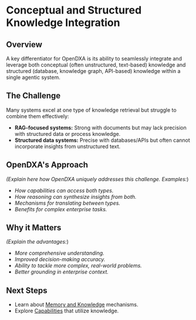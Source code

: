 # Conceptual and Structured Knowledge Integration

## Overview

A key differentiator for OpenDXA is its ability to seamlessly integrate and leverage both conceptual (often unstructured, text-based) knowledge and structured (database, knowledge graph, API-based) knowledge within a single agentic system.

## The Challenge

Many systems excel at one type of knowledge retrieval but struggle to combine them effectively:
- **RAG-focused systems:** Strong with documents but may lack precision with structured data or process knowledge.
- **Structured data systems:** Precise with databases/APIs but often cannot incorporate insights from unstructured text.

## OpenDXA's Approach

*(Explain here how OpenDXA uniquely addresses this challenge. Examples:*)
- *How capabilities can access both types.*
- *How reasoning can synthesize insights from both.*
- *Mechanisms for translating between types.*
- *Benefits for complex enterprise tasks.*

## Why it Matters

*(Explain the advantages:*)
- *More comprehensive understanding.*
- *Improved decision-making accuracy.*
- *Ability to tackle more complex, real-world problems.*
- *Better grounding in enterprise context.*

## Next Steps

- Learn about [Memory and Knowledge](../cognitive-functions/memory-knowledge.md) mechanisms.
- Explore [Capabilities](../core-concepts/capabilities.md) that utilize knowledge.
 